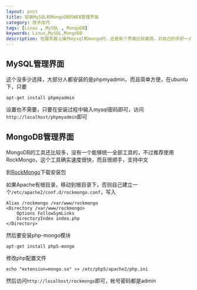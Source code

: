 ```yaml
---
layout: post
title: 安装MySQL和MongoDB的WEB管理界面
category: 技术技巧
tags: [Linux , MySQL , MongoDB]
keywords: Linux,MySQL,MongoDB
description: 在服务器上操作mysql和mongo时，还是有个界面比较直观，对自己的手好一点
---
```

## MySQL管理界面
这个没多少选择，大部分人都安装的是phpmyadmin，而且简单方便，在ubuntu下，只要

    apt-get install phpmyadmin

设置也不需要，只要在安装过程中输入mysql密码即可，访问`http://localhost/phpmyadmin`即可

## MongoDB管理界面
MongoDB的工具还比较多，没有一个能够统一全部工具的，不过推荐使用RockMongo，这个工具确实速度很快，而且很顺手，支持中文

到[RockMongo](http://rockmongo.com/wiki/introduction?lang=zh_cn)下载安装包

如果Apache有根目录，移动到根目录下，否则自己建立一个`/etc/apache2/conf.d/rockmongo.conf`，写入

    Alias /rockmongo /var/www/rockmongo
    <Directory /var/www/rockmongo>
        Options FollowSymLinks
        DirectoryIndex index.php
    </Directory>

然后要安装php-mongo模块

    apt-get install php5-mongo

修改php配置文件

    echo "extension=mongo.so" >> /etc/php5/apache2/php.ini

然后访问`http://localhost/rockmongo`即可，帐号密码都是admin